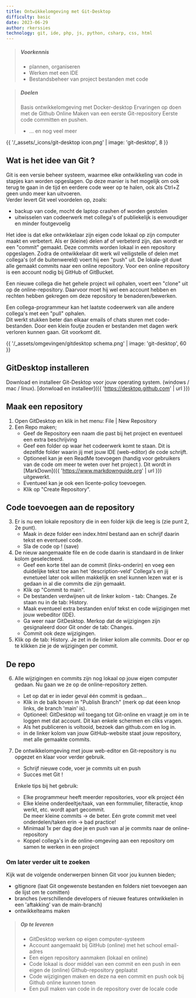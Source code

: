 ```yaml
---
title: Ontwikkelomgeving met Git-Desktop
difficulty: basic
date: 2023-06-29
author: rkerssies
technology: git, ide, php, js, python, csharp, css, html
---
```


> ##### Voorkennis
> * plannen, organiseren
> * Werken met een IDE
> * Bestandsbeheer van project bestanden met code

> ##### Doelen
> Basis ontwikkelomgeving met Docker-desktop
> Ervaringen op doen met de Github Online
> Maken van een eerste Git-repository
> Eerste code committen en pushen.
> * ... en nog veel meer

{{ '/_assets/_icons/git-desktop icon.png' | image: 'git-desktop', 8 }}

## Wat is het idee van Git ?
Git is een versie beheer systeem, waarmee elke ontwikkeling van code in stapjes kan worden opgeslagen. 
Op deze manier is het mogelijk om ook terug te gaan in de tijd en eerdere code weer op te halen, 
ook als Ctrl+Z geen undo meer kan uitvoeren.<br>
Verder levert Git veel voordelen op, zoals:
* backup van code, mocht de laptop crashen of worden gestolen
* uitwisselen van codeerwerk met collega's of publiekelijk is eenvoudiger en minder foutgevoelig

Het idee is dat elke ontwikkelaar zijn eigen code lokaal op zijn computer maakt en verbetert. 
Als er (kleine) delen af of verbeterd zijn, dan wordt er een "commit" gemaakt. 
Deze commits worden lokaal in een repository opgeslagen. Zodra de ontwikkelaar dit werk wil veiligstelle 
of delen met collega's (of de buitenwereld) voert hij een "push" uit. De lokale-git duwt alle gemaakt 
commits naar een online repository. Voor een online repository is een account nodig bij GitHub of GitBucket.

Een nieuwe collega die het gehele project wil ophalen, voert een "clone" uit op de online-repository.
Daarvoor moet hij wel een account hebben en rechten hebben gekregen om deze repository te benaderen/bewerken.

Een collega-programmeur kan het laatste codeerwerk van alle andere collega's met een "pull" ophalen.   
Dit werkt stukken beter dan elkaar emails of chats sturen met code-bestanden. Door een klein foutje zouden er 
bestanden met dagen werk verloren kunnen gaan. Git voorkomt dit.<br>  

{{ '/_assets/omgevingen/gitdesktop schema.png' | image: 'git-desktop', 60 }}
<br>


## GitDesktop installeren
Download en installeer Git-Desktop voor jouw operating system. (windows / mac / linux).
[donwload en installeer]({{ 'https://desktop.github.com' | url }})<br>

## Maak een repository
1. Open GitDesktop en klik in het menu: File  |  New Repository<br>
2. Een Repo maken;
   * Geef de Repository een naam die past bij het project en eventueel een extra beschrijving
   * Geef een folder op waar het codeerwerk komt te staan. Dit is dezelfde folder 
      waarin jij met jouw IDE (web-editor) de code schrijft. 
   * Optioneel kan je een ReadMe toevoegen (handig voor gebruikers van de code om meer te weten over het project ).
        Dit wordt in [MarkDown]({{ 'https://www.markdownguide.org' | url }}) uitgewerkt.
   * Eventueel kan je ook een licente-policy toevoegen.
   * Klik op "Create Repository".
   
## Code toevoegen aan de repository
3. Er is nu een lokale repository die in een folder kijk die leeg is (zie punt 2, 2e punt).
    * Maak in deze folder een index.html bestand aan en schrijf daarin tekst en eventueel code.
    * Sla de code op ! (save)
4. De nieuw aangemaakte file en de code daarin is standaard in de linker kolom geselecteerd.
    * Geef een korte titel aan de commit (links-onderin) en voeg een duidelijke tekst toe aan het 'description-veld'
     Collega's en jij evnetueel later ook willen makkelijk en snel kunnen lezen wat er is gedaan in al die commits die zijn gemaakt.
    * Klik op "Commit to main".
    * De bestanden verdwijnen uit de linker kolom - tab: Changes. Ze staan nu in de tab: History.
    * Maak eventueel extra bestanden en/of tekst en code wijzigingen met jouw webeditor (IDE).
    * Ga weer naar GitDesktop. Merkop dat de wijzigingen zijn gesignaleerd door Git onder de tab: Changes.
    * Commit ook deze wijzigingen.
5. Klik op de tab: History. Je zet in de linker kolom alle commits. Door er op te klikken zie je de wijzigingen per commit. 

## De repo
6. Alle wijzigingen en commits zijn nog lokaal op jouw eigen computer gedaan. Nu gaan we ze op de online-repository zetten.
    * Let op dat er in ieder geval één commit is gedaan...
    * Klik in de balk boven in "Publish Branch" (merk op dat éeen knop links, de branch 'main' is).
    * Optioneel: GitDesktop wil toegang tot Git-online en vraagt je om in te loggen met dat account.
      Dit kan enkele schermen en cliks vragen.
    * Als het publiceren is voltooid, bezoek dan github.com en log in.
    * in de linker kolom van jouw GitHub-website staat jouw repository, met alle gemaakte commits.
7. De ontwikkelomgeving met jouw web-editor en Git-repository is nu opgezet en klaar voor verder gebruik. 
   * Schrijf nieuwe code, voer je commits uit en push
   * Succes met Git !
    
   Enkele tips bij het gebruik:
     * Elke programmeur heeft meerder repositories, voor elk project één
     * Elke kleine onderdeeltje/taak, van een formmulier, filteractie, knop werkt, etc. wordt apart gecommit.  
De meer kleine commits -> de beter.  Eén grote commit met veel onderdelen/taken erin -> bad practice! 
     * Minimaal 1x per dag doe je en push van al je commits naar de online-repository
     * Koppel collega's in de online-omgeving aan een repository om samen te werken in een project

    
### Om later verder uit te zoeken
Kijk wat de volgende onderwerpen binnen Git voor jou kunnen bieden;
* gitignore (laat Git ongewenste bestanden en folders niet toevoegen aan de lijst om te comitten)
* branches (verschillende developers of nieuwe features ontwikkelen in een 'aftakking' van de main-branch)
* ontwikkelteams maken


> ##### Op te leveren
> * GitDesktop werken op eigen computer-systeem 
> * Account aangemaakt bij GitHub (online) met het school email-adres
> * Een eigen repository aanmaken (lokaal en online)
> * Code lokaal is door middel van een commit en een push in een eigen de (online) Github-repository geplaatst  
> * Code wijzigingen maken en deze na een commit en push ook bij Github online kunnen tonen
> * Een pull maken van code in de repository over de locale code
